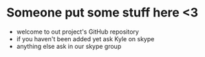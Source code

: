 # __Someone put some stuff here <3__

* welcome to out project's GitHub repository
* if you haven't been added yet ask Kyle on skype
* anything else ask in our skype group
